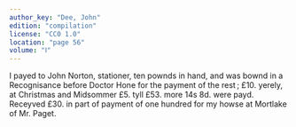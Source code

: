```yaml
---
author_key: "Dee, John"
edition: "compilation"
license: "CC0 1.0"
location: "page 56"
volume: "Ⅰ"
---
```

I payed to John Norton, stationer, ten pownds in hand, and was bownd in a
Recognisance before Doctor Hone for the payment of the rest ; £10. yerely,
at Christmas and Midsommer £5. tyll £53. more 14s 8d. were payd. Receyved
£30. in part of payment of one hundred for my howse at Mortlake of Mr. Paget.
